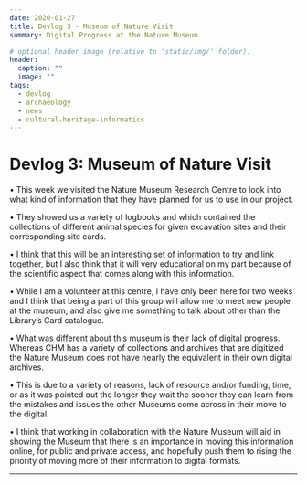 ```yaml
---
date: 2020-01-27
title: Devlog 3 - Museum of Nature Visit
summary: Digital Progress at the Nature Museum

# optional header image (relative to 'static/img/' folder).
header:
  caption: ""
  image: ""
tags:
  - devlog
  - archaeology
  - news
  - cultural-heritage-informatics
---
```


# Devlog 3: Museum of Nature Visit

•	This week we visited the Nature Museum Research Centre to look into what kind of information that they have planned for us to use in our project. 

•	They showed us a variety of logbooks and which contained the collections of different animal species for given excavation sites and their corresponding site cards.

•	I think that this will be an interesting set of information to try and link together, but I also think that it will very educational on my part because of the scientific aspect that comes along with this information.

•	While I am a volunteer at this centre, I have only been here for two weeks and I think that being a part of this group will allow me to meet new people at the museum, and also give me something to talk about other than the Library’s Card catalogue. 

•	What was different about this museum is their lack of digital progress. Whereas CHM has a variety of collections and archives that are digitized the Nature Museum does not have nearly the equivalent in their own digital archives. 

•	This is due to a variety of reasons, lack of resource and/or funding, time, or as it was pointed out the longer they wait the sooner they can learn from the mistakes and issues the other Museums come across in their move to the digital.

•	I think that working in collaboration with the Nature Museum will aid in showing the Museum that there is an importance in moving this information online, for public and private access, and hopefully push them to rising the priority of moving more of their information to digital formats.


---
